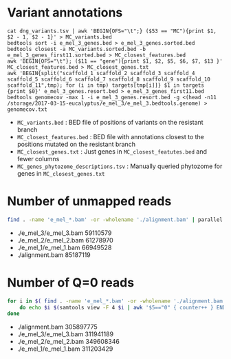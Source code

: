 # Variant annotations
```
cat dng_variants.tsv | awk 'BEGIN{OFS="\t";} ($53 == "MC"){print $1, $2 - 1, $2 - 1}' > MC_variants.bed
bedtools sort -i e_mel_3_genes.bed > e_mel_3_genes.sorted.bed 
bedtools closest -a MC_variants.sorted.bed -b e_mel_3_genes_first11.sorted.bed > MC_closest_features.bed
awk 'BEGIN{OFS="\t"}; ($11 == "gene"){print $1, $2, $5, $6, $7, $13 }' MC_closest_features.bed > MC_closest_genes.txt
awk 'BEGIN{split("scaffold_1 scaffold_2 scaffold_3 scaffold_4 scaffold_5 scaffold_6 scaffold_7 scaffold_8 scaffold_9 scaffold_10 scaffold_11",tmp); for (i in tmp) targets[tmp[i]]} $1 in targets {print $0}' e_mel_3_genes.resort.bed > e_mel_3_genes_first11.bed
bedtools genomecov -max 1 -i e_mel_3_genes.resort.bed -g <(head -n11 /storage/2017-03-15-eucalyptus/e_mel_3/e_mel_3.bedtools.genome) > genomecov.txt
```
 * `MC_variants.bed` : BED file of positions of variants on the resistant branch
 * `MC_closest_features.bed` : BED file with annotations closest to the positions mutated on the resistant branch
 * `MC_closest_genes.txt` : Just genes in `MC_closest_featutes.bed` and fewer columns
 * `MC_genes_phytozome_descriptions.tsv` : Manually queried phytozome for genes in `MC_closest_genes.txt`

# Number of unmapped reads
```bash
find . -name 'e_mel_*.bam' -or -wholename './alignment.bam' | parallel --tag samtools view -c -f 4 {}
```

 * ./e_mel_3/e_mel_3.bam   59110579                          
 * ./e_mel_2/e_mel_2.bam   61278970                 
 * ./e_mel_1/e_mel_1.bam   66949528                                                                                                           
 * ./alignment.bam 85187119

# Number of Q=0 reads
```bash
for i in $( find . -name 'e_mel_*.bam' -or -wholename './alignment.bam' );
	do echo $i $(samtools view -F 4 $i | awk '$5=="0" { counter++ } END { print counter }' );
done
```
 * ./alignment.bam 305897775
 * ./e_mel_3/e_mel_3.bam 311941189
 * ./e_mel_2/e_mel_2.bam 349608346
 * ./e_mel_1/e_mel_1.bam 311203429

